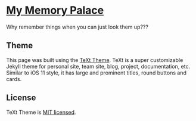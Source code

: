 # [My Memory Palace](https://thisisntnathan.github.io/memorypalace/)  

Why remember things when you can just look them up???


## Theme

This page was built using the [TeXt Theme](https://github.com/kitian616/jekyll-TeXt-theme). TeXt is a super customizable Jekyll theme for personal site, team site, blog, project, documentation, etc. Similar to iOS 11 style, it has large and prominent titles, round buttons and cards.  

## License

TeXt Theme is [MIT licensed](https://github.com/kitian616/jekyll-TeXt-theme/blob/master/LICENSE).

